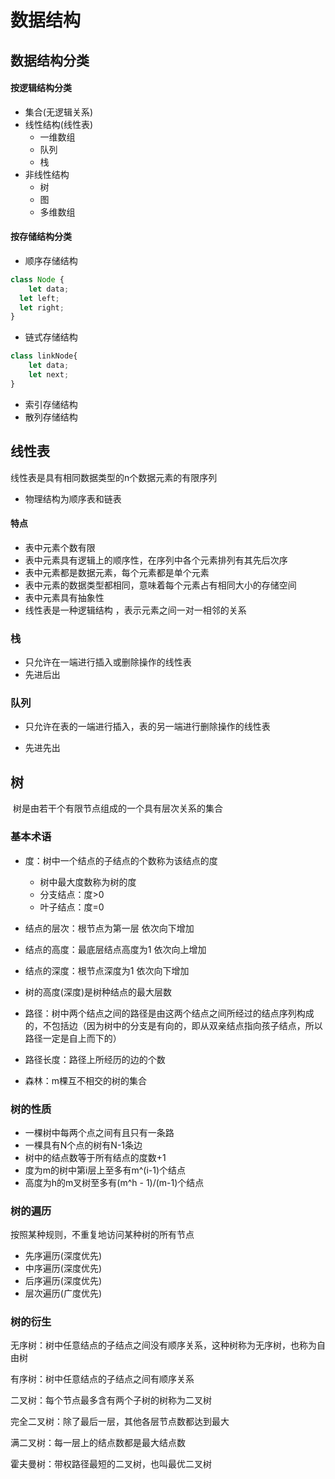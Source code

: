 # 数据结构

## 数据结构分类

#### 按逻辑结构分类

- 集合(无逻辑关系)
- 线性结构(线性表)
  - 一维数组
  - 队列
  - 栈
- 非线性结构
  - 树
  - 图
  - 多维数组

#### 按存储结构分类

- 顺序存储结构

```javascript
class Node {
	let data;
  let left;
  let right;
}
```

- 链式存储结构

```javascript
class linkNode{
	let data;
	let next;
}
```

- 索引存储结构
- 散列存储结构

## 线性表

线性表是具有相同数据类型的n个数据元素的有限序列

- 物理结构为顺序表和链表

#### 特点

- 表中元素个数有限
- 表中元素具有逻辑上的顺序性，在序列中各个元素排列有其先后次序
- 表中元素都是数据元素，每个元素都是单个元素
- 表中元素的数据类型都相同，意味着每个元素占有相同大小的存储空间
- 表中元素具有抽象性
- 线性表是一种逻辑结构 ，表示元素之间一对一相邻的关系

### 栈

- 只允许在一端进行插入或删除操作的线性表
- 先进后出

### 队列

- 只允许在表的一端进行插入，表的另一端进行删除操作的线性表 

- 先进先出



## 树

​	树是由若干个有限节点组成的一个具有层次关系的集合

### 基本术语

- 度：树中一个结点的子结点的个数称为该结点的度 
  - 树中最大度数称为树的度
  - 分支结点：度>0
  - 叶子结点：度=0

- 结点的层次：根节点为第一层 依次向下增加
- 结点的高度：最底层结点高度为1 依次向上增加
- 结点的深度：根节点深度为1 依次向下增加
- 树的高度(深度)是树种结点的最大层数
- 路径：树中两个结点之间的路径是由这两个结点之间所经过的结点序列构成的，不包括边（因为树中的分支是有向的，即从双亲结点指向孩子结点，所以路径一定是自上而下的）
- 路径长度：路径上所经历的边的个数
- 森林：m棵互不相交的树的集合

### 树的性质

- 一棵树中每两个点之间有且只有一条路
- 一棵具有N个点的树有N-1条边
- 树中的结点数等于所有结点的度数+1
- 度为m的树中第i层上至多有m^(i-1)个结点
- 高度为h的m叉树至多有(m^h - 1)/(m-1)个结点

### 树的遍历

按照某种规则，不重复地访问某种树的所有节点

- 先序遍历(深度优先)
- 中序遍历(深度优先)
- 后序遍历(深度优先)
- 层次遍历(广度优先)

### 树的衍生

无序树：树中任意结点的子结点之间没有顺序关系，这种树称为无序树，也称为自由树

有序树：树中任意结点的子结点之间有顺序关系

二叉树：每个节点最多含有两个子树的树称为二叉树

完全二叉树：除了最后一层，其他各层节点数都达到最大

满二叉树：每一层上的结点数都是最大结点数

霍夫曼树：带权路径最短的二叉树，也叫最优二叉树

